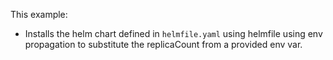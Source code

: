 This example:
- Installs the helm chart defined in `helmfile.yaml` using helmfile using env propagation to substitute the replicaCount from a provided env var.
